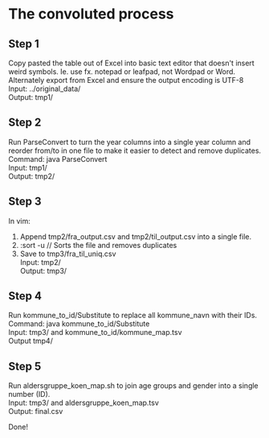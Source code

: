 # The convoluted process

## Step 1
Copy pasted the table out of Excel into basic text editor that doesn't insert weird symbols. Ie. use fx. notepad or leafpad, not Wordpad or Word. Alternately export from Excel and ensure the output encoding is UTF-8  
Input: ../original_data/  
Output: tmp1/

## Step 2
Run ParseConvert to turn the year columns into a single year column and reorder from/to in one file to make it easier to detect and remove duplicates.  
Command: java ParseConvert  
Input: tmp1/  
Output: tmp2/

## Step 3
In vim:  
1. Append tmp2/fra_output.csv and tmp2/til_output.csv into a single file.
2. :sort -u    // Sorts the file and removes duplicates
3. Save to tmp3/fra_til_uniq.csv  
Input: tmp2/  
Output: tmp3/

## Step 4
Run kommune_to_id/Substitute to replace all kommune_navn with their IDs.  
Command: java kommune_to_id/Substitute  
Input: tmp3/ and kommune_to_id/kommune_map.tsv  
Output tmp4/

## Step 5
Run aldersgruppe_koen_map.sh to join age groups and gender into a single number (ID).  
Input: tmp3/ and aldersgruppe_koen_map.tsv  
Output: final.csv

Done!
